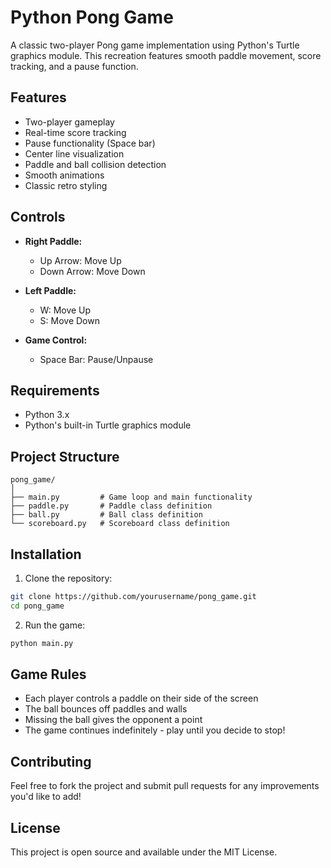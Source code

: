 # Python Pong Game

A classic two-player Pong game implementation using Python's Turtle graphics module. This recreation features smooth paddle movement, score tracking, and a pause function.

## Features

- Two-player gameplay
- Real-time score tracking
- Pause functionality (Space bar)
- Center line visualization
- Paddle and ball collision detection
- Smooth animations
- Classic retro styling

## Controls

- **Right Paddle:** 
  - Up Arrow: Move Up
  - Down Arrow: Move Down

- **Left Paddle:**
  - W: Move Up
  - S: Move Down

- **Game Control:**
  - Space Bar: Pause/Unpause

## Requirements

- Python 3.x
- Python's built-in Turtle graphics module

## Project Structure

```
pong_game/
│
├── main.py         # Game loop and main functionality
├── paddle.py       # Paddle class definition
├── ball.py         # Ball class definition
└── scoreboard.py   # Scoreboard class definition
```

## Installation

1. Clone the repository:
```bash
git clone https://github.com/yourusername/pong_game.git
cd pong_game
```

2. Run the game:
```bash
python main.py
```

## Game Rules

- Each player controls a paddle on their side of the screen
- The ball bounces off paddles and walls
- Missing the ball gives the opponent a point
- The game continues indefinitely - play until you decide to stop!

## Contributing

Feel free to fork the project and submit pull requests for any improvements you'd like to add!

## License

This project is open source and available under the MIT License.
